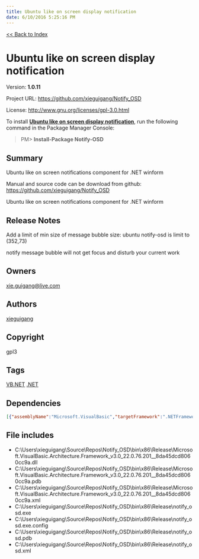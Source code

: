 ```yaml
---
title: Ubuntu like on screen display notification
date: 6/10/2016 5:25:16 PM
---
```


[<< Back to Index](../index.html)
# Ubuntu like on screen display notification

Version: **1.0.11**

Project URL: https://github.com/xieguigang/Notify_OSD

License: http://www.gnu.org/licenses/gpl-3.0.html

To install **[Ubuntu like on screen display notification](https://www.nuget.org/packages/Notify-OSD/)**, run the following command in the Package Manager Console:
> PM>  **Install-Package Notify-OSD**


## Summary
Ubuntu like on screen notifications component for .NET winform

Manual and source code can be download from github:
https://github.com/xieguigang/Notify_OSD

Ubuntu like on screen notifications component for .NET winform
## Release Notes
Add a limit of min size of message bubble size:
ubuntu notify-osd is limit to (352,73)

notify message bubble will not get focus and disturb your current work
## Owners
xie.guigang@live.com
## Authors
[xieguigang](https://www.nuget.org/profiles/xieguigang)
## Copyright
gpl3
## Tags
[VB.NET](https://www.nuget.org/packages?q=Tags%3A"VB.NET") [.NET](https://www.nuget.org/packages?q=Tags%3A".NET")
## Dependencies
```json
[{"assemblyName":"Microsoft.VisualBasic","targetFramework":".NETFramework4.6"},{"assemblyName":"System.Drawing","targetFramework":".NETFramework4.6"}]
```


## File includes
+ C:\Users\xieguigang\Source\Repos\Notify_OSD\bin\x86\Release\Microsoft.VisualBasic.Architecture.Framework_v3.0_22.0.76.201__8da45dcd8060cc9a.dll<br />
+ C:\Users\xieguigang\Source\Repos\Notify_OSD\bin\x86\Release\Microsoft.VisualBasic.Architecture.Framework_v3.0_22.0.76.201__8da45dcd8060cc9a.pdb<br />
+ C:\Users\xieguigang\Source\Repos\Notify_OSD\bin\x86\Release\Microsoft.VisualBasic.Architecture.Framework_v3.0_22.0.76.201__8da45dcd8060cc9a.xml<br />
+ C:\Users\xieguigang\Source\Repos\Notify_OSD\bin\x86\Release\notify_osd.exe<br />
+ C:\Users\xieguigang\Source\Repos\Notify_OSD\bin\x86\Release\notify_osd.exe.config<br />
+ C:\Users\xieguigang\Source\Repos\Notify_OSD\bin\x86\Release\notify_osd.pdb<br />
+ C:\Users\xieguigang\Source\Repos\Notify_OSD\bin\x86\Release\notify_osd.xml<br />

